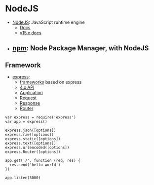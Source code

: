 # NodeJS
- [NodeJS](https://nodejs.org/en/): JavaScript runtime engine
    - [Docs](https://nodejs.org/en/docs/)
    - [v15.x docs](https://nodejs.org/dist/latest-v15.x/docs/api/)
- [npm](): Node Package Manager, with NodeJS
    - 
## Framework
- [express](https://expressjs.com/): 
    - [frameworks](https://expressjs.com/en/resources/frameworks.html) based on express
    - [4.x API](https://expressjs.com/en/4x/api.html)
    - [Application](https://expressjs.com/en/4x/api.html#app)
    - [Request](https://expressjs.com/en/4x/api.html#req)
    - [Response](https://expressjs.com/en/4x/api.html#res)
    - [Router](https://expressjs.com/en/4x/api.html#router)
```
var express = require('express')
var app = express()

express.json([options])
express.raw([options])
express.static([options])
express.text([options])
express.urlencoded([options])
express.Router([options])

app.get('/', function (req, res) {
  res.send('hello world')
})

app.listen(3000)
```



